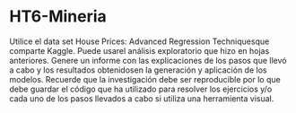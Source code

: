 # HT6-Mineria
Utilice  el  data  set   House  Prices:  Advanced  Regression  Techniquesque  comparte  Kaggle. Puede usarel análisis exploratorio que hizo en hojas anteriores. Genere un informe con las explicaciones de los pasos que llevó a cabo  y los resultados obtenidosen la generación  y aplicación de los modelos. Recuerde que la investigación debe ser reproducible por lo que debe guardar el código que ha utilizado para resolver los ejercicios y/o cada uno de los pasos llevados a cabo si utiliza una herramienta visual.
